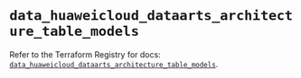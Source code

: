 # `data_huaweicloud_dataarts_architecture_table_models`

Refer to the Terraform Registry for docs: [`data_huaweicloud_dataarts_architecture_table_models`](https://registry.terraform.io/providers/huaweicloud/huaweicloud/1.71.1/docs/data-sources/dataarts_architecture_table_models).
